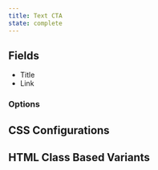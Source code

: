 ```yaml
---
title: Text CTA
state: complete
---
```


## Fields

- Title
- Link

### Options

## CSS Configurations

## HTML Class Based Variants
